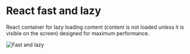 React fast and lazy
===================

React container for lazy loading content (content is not loaded unless it is visible on the screen) designed for maximum performance.

![Fast and lazy](http://cs617917.vk.me/v617917083/8922/IxU54i-BDuk.jpg)